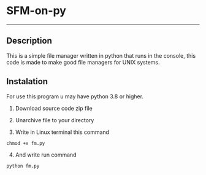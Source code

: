 # SFM-on-py
---
## Description
This is a simple file manager written in python that runs in the console, this code is made to make good file managers for UNIX systems.

## Instalation
  For use this program u may have python 3.8 or higher.

  1. Download source code zip file

  2. Unarchive file to your directory

  3. Write in Linux terminal this command

  ```
  chmod +x fm.py
  ```
  4. And write run command

  ```
  python fm.py
  ```
